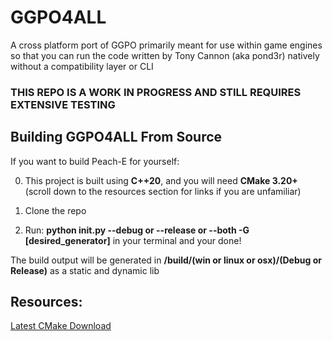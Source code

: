 # GGPO4ALL
A cross platform port of GGPO primarily meant for use within game engines so that you can run the code written by Tony Cannon (aka pond3r) natively without a compatibility layer or CLI

### THIS REPO IS A WORK IN PROGRESS AND STILL REQUIRES EXTENSIVE TESTING

## Building GGPO4ALL From Source

If you want to build Peach-E for yourself:

0. This project is built using __C++20__, and you will need __CMake 3.20+__ (scroll down to the resources section for links if you are unfamiliar)

1. Clone the repo

2. Run: __python init.py --debug or --release or --both -G [desired_generator]__ in your terminal and your done!

The build output will be generated in __/build/(win or linux or osx)/(Debug or Release)__ as a static and dynamic lib

## Resources:

[Latest CMake Download](https://cmake.org/download/)